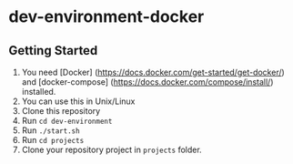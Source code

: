 # dev-environment-docker

## Getting Started
1. You need [Docker] (https://docs.docker.com/get-started/get-docker/) and [docker-compose] (https://docs.docker.com/compose/install/) installed. 
2. You can use this in Unix/Linux
3. Clone this repository 
4. Run `cd dev-environment`
5. Run `./start.sh`
6. Run `cd projects`
7. Clone your repository project in `projects` folder.
   
